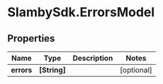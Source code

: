# SlambySdk.ErrorsModel

## Properties
Name | Type | Description | Notes
------------ | ------------- | ------------- | -------------
**errors** | **[String]** |  | [optional] 



